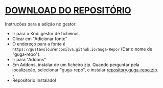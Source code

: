# <a href="repository.guga-repo.zip">DOWNLOAD DO REPOSITÓRIO</a>

Instruções para a adição no gestor:


<p align="left">
  <ul>
    <li>Ir para o Kodi gestor de ficheiros.</li>
    <li>Clicar em "Adicionar fonte"</li>
    <li>O endereço para a fonte é <code>https://gustavolourencosilva.github.io/Guga-Repo/</code> (Dar o nome de "guga-repo").</li>
    <li>Ir para "Addons"</li>
    <li>Em Addons, instalar de um ficheiro zip. Quando perguntar pela localização, selecionar "guga-repo", e instalar <a href="repository.guga-repo.zip">repository.guga-repo.zip</a>.</li>
    -
    <li>Repositório Instalado!</li>
    
</ul>

                                      
                                       

</p>

